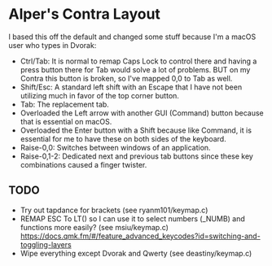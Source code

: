 # Alper's Contra Layout

I based this off the default and changed some stuff because I'm a macOS user who types in Dvorak:

* Ctrl/Tab: It is normal to remap Caps Lock to control there and having a press button there for Tab would solve a lot of problems. BUT on my Contra this button is broken, so I've mapped 0,0 to Tab as well.
* Shift/Esc: A standard left shift with an Escape that I have not been utilizing much in favor of the top corner button.
* Tab: The replacement tab.
* Overloaded the Left arrow with another GUI (Command) button because that is essential on macOS.
* Overloaded the Enter button with a Shift because like Command, it is essential for me to have these on both sides of the keyboard.
* Raise-0,0: Switches between windows of an application.
* Raise-0,1-2: Dedicated next and previous tab buttons since these key combinations caused a finger twister.


## TODO

* Try out tapdance for brackets (see ryanm101/keymap.c)
* REMAP ESC To LT() so I can use it to select numbers (_NUMB) and functions more easily? (see msiu/keymap.c) https://docs.qmk.fm/#/feature_advanced_keycodes?id=switching-and-toggling-layers
* Wipe everything except Dvorak and Qwerty (see deastiny/keymap.c)